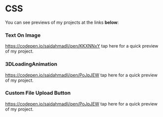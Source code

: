 # CSS
You can see previews of my projects at the links <b>below</b>:
### Text On Image
https://codepen.io/saidahmadli/pen/KKXNNxY tap here for a quick preview of my project.
### 3DLoadingAnimation
https://codepen.io/saidahmadli/pen/PoJpJEW tap here for a quick preview of my project.
### Custom File Upload Button
https://codepen.io/saidahmadli/pen/PoJpJEW tap here for a quick preview of my project.
